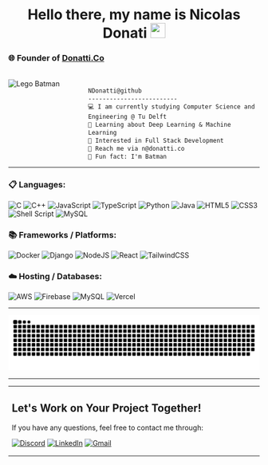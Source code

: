 <h1 align="center"> Hello there, my name is Nicolas Donati <img src="https://media.tenor.com/EM8nFD0MmrgAAAAi/power-brick-lego-brick.gif" width="30px" height='30px'> </h1>

<h3 align="left"> 

  🌐 Founder of [Donatti.Co](https://donatti.co) 

</h3> <br/>
<img align="left" src="https://media.tenor.com/0hOZktOyvV0AAAAi/lego-lego-toolkit.gif" alt="Lego Batman" width="160" />

```
NDonatti@github
-------------------------
💻 I am currently studying Computer Science and Engineering @ Tu Delft
🧠 Learning about Deep Learning & Machine Learning
🚩 Interested in Full Stack Development
📮 Reach me via n@donatti.co
🦇 Fun fact: I'm Batman
```

---

<h3 align="left">📋 Languages:</h3>
<p align="left">

![C](https://img.shields.io/badge/c-%2300599C.svg?style=for-the-badge&logo=c&logoColor=white)
![C++](https://img.shields.io/badge/c++-%2300599C.svg?style=for-the-badge&logo=c%2B%2B&logoColor=white)
![JavaScript](https://img.shields.io/badge/javascript-%23323330.svg?style=for-the-badge&logo=javascript&logoColor=%23F7DF1E)
![TypeScript](https://img.shields.io/badge/typescript-%23007ACC.svg?style=for-the-badge&logo=typescript&logoColor=white)
![Python](https://img.shields.io/badge/Python-FFD43B?style=for-the-badge&logo=python&logoColor=blue)
![Java](https://img.shields.io/badge/java-%23ED8B00.svg?style=for-the-badge&logo=openjdk&logoColor=white)
![HTML5](https://img.shields.io/badge/html5-%23E34F26.svg?style=for-the-badge&logo=html5&logoColor=white)
![CSS3](https://img.shields.io/badge/css3-%231572B6.svg?style=for-the-badge&logo=css3&logoColor=white)
![Shell Script](https://img.shields.io/badge/shell_script-%23121011.svg?style=for-the-badge&logo=gnu-bash&logoColor=white)
![MySQL](https://img.shields.io/badge/SQL-4479A1.svg?style=for-the-badge&logo=a&logoColor=white)

<h3 align="left">📚 Frameworks / Platforms:</h3>
<p align="left">
  
![Docker](https://img.shields.io/badge/docker-%230db7ed.svg?style=for-the-badge&logo=docker&logoColor=white)
![Django](https://img.shields.io/badge/django-%23092E20.svg?style=for-the-badge&logo=django&logoColor=white)
![NodeJS](https://img.shields.io/badge/node.js-6DA55F?style=for-the-badge&logo=node.js&logoColor=white)
![React](https://img.shields.io/badge/react-%2320232a.svg?style=for-the-badge&logo=react&logoColor=%2361DAFB)
![TailwindCSS](https://img.shields.io/badge/tailwindcss-%2338B2AC.svg?style=for-the-badge&logo=tailwind-css&logoColor=white)


<h3 align="left">☁️ Hosting / Databases:</h3>
<p align="left">

![AWS](https://img.shields.io/badge/AWS-%23FF9900.svg?style=for-the-badge&logo=amazon-aws&logoColor=white)
![Firebase](https://img.shields.io/badge/firebase-%23039BE5.svg?style=for-the-badge&logo=firebase)
![MySQL](https://img.shields.io/badge/mysql-4479A1.svg?style=for-the-badge&logo=mysql&logoColor=white)
![Vercel](https://img.shields.io/badge/vercel-%23000000.svg?style=for-the-badge&logo=vercel&logoColor=white)

---

</p>
<picture>
  <source media="(prefers-color-scheme: dark)" srcset="https://raw.githubusercontent.com/caarlosdamian/caarlosdamian/output/github-contribution-grid-snake-dark.svg">
  <source media="(prefers-color-scheme: light)" srcset="https://raw.githubusercontent.com/caarlosdamian/caarlosdamian/output/github-contribution-grid-snake.svg">
  <img alt="github contribution grid snake animation" src="https://raw.githubusercontent.com/caarlosdamian/caarlosdamian/output/github-contribution-grid-snake.svg">
</picture>
</p>

---

<table style="border: none">
  <tr>
  <td width="50%" valign="top">

## Let's Work on Your Project Together!

If you have any questions, feel free to contact me through:

[![Discord](https://img.shields.io/badge/Discord-%235865F2.svg?style=for-the-badge&logo=discord&logoColor=white)](https://discord.gg/jWQ6cKVGGw)
[![LinkedIn](https://img.shields.io/badge/linkedin-%230077B5.svg?style=for-the-badge&logo=linkedin&logoColor=white)](https://www.linkedin.com/in/nicolas-donati/)
[![Gmail](https://img.shields.io/badge/Mail-D14836?style=for-the-badge&logo=gmail&logoColor=white)](mailto:n@donatti.co)
  
  </td>
  </tr>
</table>

<!-- [![GitHub](https://img.shields.io/badge/github-%23121011.svg?style=for-the-badge&logo=github&logoColor=white)](https://github.com/NDonatti) -->

